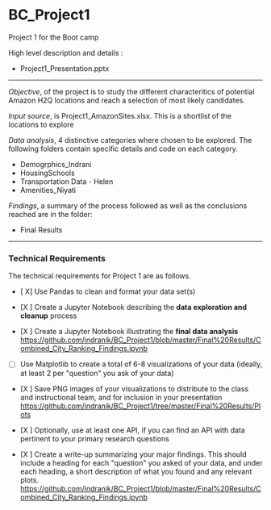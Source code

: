# BC_Project1

Project 1 for the Boot camp

High level description and details :

- Project1_Presentation.pptx

---

*Objective*, of the project is to study the different characteritics of potential Amazon H2Q locations and reach a selection of most likely candidates.

*Input source*,  is Project1_AmazonSites.xlsx. This is a shortlist of the locations to explore 

*Data analysis*,  4 distinctive categories where chosen to be explored. The following folders contain specific details and code on each category.

 - Demogrphics_Indrani
 - HousingSchools
 - Transportation Data - Helen
 - Amenities_Niyati

*Findings*, a summary of the process followed as well as the conclusions reached are in the folder:

- Final Results 
 
---

### Technical Requirements

The technical requirements for Project 1 are as follows.

- [ X] Use Pandas to clean and format your data set(s)
  
- [X ] Create a Jupyter Notebook describing the **data exploration and cleanup** process
- [X ] Create a Jupyter Notebook illustrating the **final data analysis**
https://github.com/indranik/BC_Project1/blob/master/Final%20Results/Combined_City_Ranking_Findings.ipynb


- [ ] Use Matplotlib to create a total of 6-8 visualizations of your data (ideally, at least 2 per "question" you ask of your data)
- [X ] Save PNG images of your visualizations to distribute to the class and instructional team, and for inclusion in your presentation
 https://github.com/indranik/BC_Project1/tree/master/Final%20Results/Plots

- [X ] Optionally, use at least one API, if you can find an API with data pertinent to your primary research questions

- [X ] Create a write-up summarizing your major findings. This should include a heading for each "question" you asked of your data, and under each heading, a short description of what you found and any relevant plots.
https://github.com/indranik/BC_Project1/blob/master/Final%20Results/Combined_City_Ranking_Findings.ipynb

